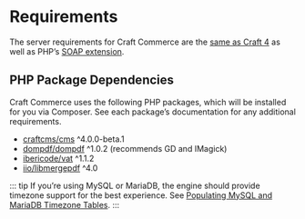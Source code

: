 # Requirements

The server requirements for Craft Commerce are the [same as Craft 4](../4.x/requirements.md) as well as PHP’s [SOAP extension](https://www.php.net/manual/en/book.soap.php).

## PHP Package Dependencies

Craft Commerce uses the following PHP packages, which will be installed for you via Composer. See each package’s documentation for any additional requirements.

- [craftcms/cms](https://github.com/craftcms/cms) ^4.0.0-beta.1
- [dompdf/dompdf](https://github.com/dompdf/dompdf) ^1.0.2 (recommends GD and IMagick)
- [ibericode/vat](https://github.com/ibericode/vat) ^1.1.2
- [iio/libmergepdf](https://github.com/ibericode/vat) ^4.0

::: tip
If you’re using MySQL or MariaDB, the engine should provide timezone support for the best experience. See [Populating MySQL and MariaDB Timezone Tables](https://craftcms.com/knowledge-base/populating-mysql-mariadb-timezone-tables).
:::